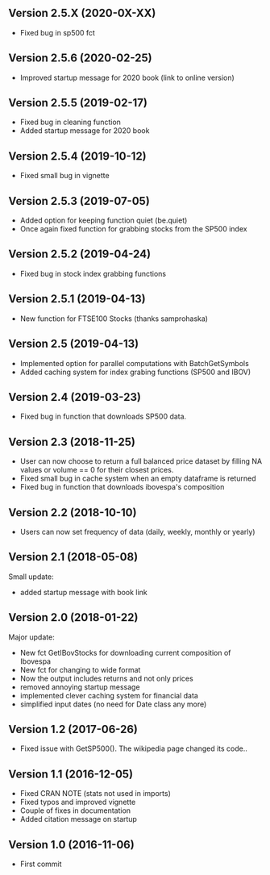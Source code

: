 ## Version 2.5.X (2020-0X-XX)

- Fixed bug in sp500 fct

## Version 2.5.6 (2020-02-25)

- Improved startup message for 2020 book (link to online version)

## Version 2.5.5 (2019-02-17)

- Fixed bug in cleaning function
- Added startup message for 2020 book

## Version 2.5.4  (2019-10-12)

- Fixed small bug in vignette

## Version 2.5.3  (2019-07-05)

- Added option for keeping function quiet (be.quiet)
- Once again fixed function for grabbing stocks from the SP500 index

## Version 2.5.2  (2019-04-24)

- Fixed bug in stock index grabbing functions       

## Version 2.5.1  (2019-04-13)

- New function for FTSE100 Stocks (thanks samprohaska)

## Version 2.5  (2019-04-13)

- Implemented option for parallel computations with BatchGetSymbols
- Added caching system for index grabing functions (SP500 and IBOV)

## Version 2.4  (2019-03-23)

- Fixed bug in function that downloads SP500 data. 

## Version 2.3  (2018-11-25)

- User can now choose to return a full balanced price dataset by filling NA values or volume == 0 for their closest prices.
- Fixed small bug in cache system when an empty dataframe is returned
- Fixed bug in function that downloads ibovespa's composition

## Version 2.2  (2018-10-10)

- Users can now set frequency of data (daily, weekly, monthly or yearly)

## Version 2.1  (2018-05-08)

Small update:

- added startup message with book link

## Version 2.0  (2018-01-22)

Major update:

- New fct GetIBovStocks for downloading current composition of Ibovespa
- New fct for changing to wide format
- Now the output includes returns and not only prices
- removed annoying startup message
- implemented clever caching system for financial data
- simplified input dates (no need for Date class any more)


## Version 1.2  (2017-06-26)

- Fixed issue with GetSP500(). The wikipedia page changed its code.. 

## Version 1.1  (2016-12-05)

- Fixed CRAN NOTE (stats not used in imports)
- Fixed typos and improved vignette
- Couple of fixes in documentation
- Added citation message on startup

## Version 1.0  (2016-11-06)

- First commit
